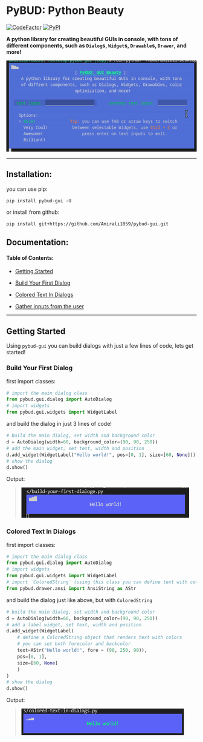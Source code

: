 # PyBUD: Python Beauty

[![CodeFactor](https://www.codefactor.io/repository/github/amirali1059/pybud-gui/badge)](https://www.codefactor.io/repository/github/amirali1059/pybud-gui) [![PyPI](https://img.shields.io/pypi/v/pybud-gui.svg)](https://pypi.org/project/pybud-gui/)

**A python library for creating beautiful GUIs in console, with tons of different components, such as `Dialog`s, `Widget`s, `Drawable`s, `Drawer`, and more!**

![PyBUD](images/pybud.gif)

---
## Installation:

you can use pip:

```
pip install pybud-gui -U
```

or install from github:

```
pip install git+https://github.com/Amirali1059/pybud-gui.git
```

## Documentation:

#### Table of Contents:

- [Getting Started](#getting-started)

- [Build Your First Dialog](#build-your-first-dialog)

- [Colored Text In Dialogs](#colored-text-in-dialogs)

- [Gather inputs from the user](#gather-inputs-from-the-user)
---
## Getting Started

Using `pybud-gui` you can build dialogs with just a few lines of code, lets get started!

### Build Your First Dialog

first import classes:

```python
# import the main dialog class
from pybud.gui.dialog import AutoDialog
# import widgets
from pybud.gui.widgets import WidgetLabel
```

and build the dialog in just 3 lines of code!

```python
# build the main dialog, set width and background color
d = AutoDialog(width=60, background_color=(90, 90, 250))
# add the main widget, set text, width and position
d.add_widget(WidgetLabel("Hello world!", pos=[0, 1], size=[60, None]))
# show the dialog
d.show()
```

Output:

> ![Build Your First Dialog](images/build-your-first-dialog.png)
### Colored Text In Dialogs

first import classes:

```python
# import the main dialog class
from pybud.gui.dialog import AutoDialog
# import widgets
from pybud.gui.widgets import WidgetLabel
# import `ColoredString` (using this class you can define text with color)
from pybud.drawer.ansi import AnsiString as AStr
```

and build the dialog just like above, but with `ColoredString`

```python
# build the main dialog, set width and background color
d = AutoDialog(width=60, background_color=(90, 90, 250))
# add a label widget, set text, width and position
d.add_widget(WidgetLabel(
	# define a ColoredString object that renders text with colors
	# you can set both forecolor and backcolor
	text=AStr("Hello world!", fore = (90, 250, 90)),
	pos=[0, 1],
	size=[60, None]
	)
)
# show the dialog
d.show()
```

Output:
>![Colored Text In Dialogs](images/colored-text-in-dialogs.png)